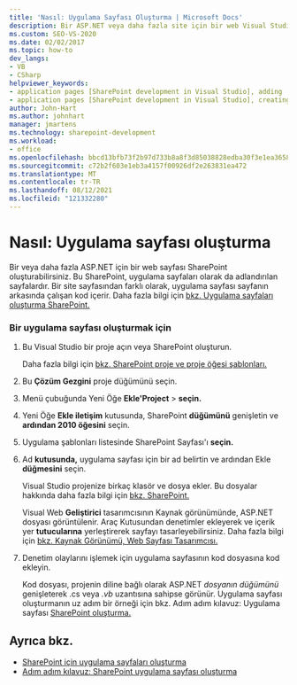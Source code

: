 ```yaml
---
title: 'Nasıl: Uygulama Sayfası Oluşturma | Microsoft Docs'
description: Bir ASP.NET veya daha fazla site için bir web Visual Studio (uygulama sayfası olarak da bilinir) SharePoint oluşturun.
ms.custom: SEO-VS-2020
ms.date: 02/02/2017
ms.topic: how-to
dev_langs:
- VB
- CSharp
helpviewer_keywords:
- application pages [SharePoint development in Visual Studio], adding
- application pages [SharePoint development in Visual Studio], creating
author: John-Hart
ms.author: johnhart
manager: jmartens
ms.technology: sharepoint-development
ms.workload:
- office
ms.openlocfilehash: bbcd13bfb73f2b97d733b8a8f3d85038828edba30f3e1ea36588848405169390
ms.sourcegitcommit: c72b2f603e1eb3a4157f00926df2e263831ea472
ms.translationtype: MT
ms.contentlocale: tr-TR
ms.lasthandoff: 08/12/2021
ms.locfileid: "121332280"
---
```

# <a name="how-to-create-an-application-page"></a>Nasıl: Uygulama sayfası oluşturma
  Bir veya daha fazla ASP.NET için bir web sayfası SharePoint oluşturabilirsiniz. Bu SharePoint, uygulama sayfaları olarak da adlandırılan sayfalardır. Bir site sayfasından farklı olarak, uygulama sayfası sayfanın arkasında çalışan kod içerir. Daha fazla bilgi için [bkz. Uygulama sayfaları oluşturma SharePoint.](../sharepoint/creating-application-pages-for-sharepoint.md)

### <a name="to-create-an-application-page"></a>Bir uygulama sayfası oluşturmak için

1. Bu Visual Studio bir proje açın veya SharePoint oluşturun.

     Daha fazla bilgi için [bkz. SharePoint proje ve proje öğesi şablonları.](../sharepoint/sharepoint-project-and-project-item-templates.md)

2. Bu **Çözüm Gezgini** proje düğümünü seçin.

3. Menü çubuğunda Yeni Öğe **Ekle'Project**  >  **seçin.**

4. Yeni Öğe **Ekle iletişim** kutusunda, SharePoint **düğümünü** genişletin ve **ardından 2010 öğesini** seçin.

5. Uygulama şablonları listesinde SharePoint Sayfası'ı **seçin.**

6. Ad **kutusunda,** uygulama sayfası için bir ad belirtin ve ardından Ekle **düğmesini** seçin.

     Visual Studio projenize birkaç klasör ve dosya ekler. Bu dosyalar hakkında daha fazla bilgi için [bkz. SharePoint.](../sharepoint/creating-application-pages-for-sharepoint.md)

     Visual Web **Geliştirici** tasarımcısının Kaynak görünümünde, ASP.NET dosyası görüntülenir. Araç Kutusundan denetimler ekleyerek ve içerik yer **tutucularına** yerleştirerek sayfayı tasarleyebilirsiniz. Daha fazla bilgi için [bkz. Kaynak Görünümü, Web Sayfası Tasarımcısı.](/previous-versions/aspnet/ms178154\(v\=vs.100\))

7. Denetim olaylarını işlemek için uygulama sayfasının kod dosyasına kod ekleyin.

     Kod dosyası, projenin diline bağlı olarak ASP.NET *dosyanın düğümünü* genişleterek .cs veya *.vb* uzantısına sahipse görünür. Uygulama sayfası oluşturmanın uz adım bir örneği için bkz. Adım adım kılavuz: Uygulama sayfası [SharePoint oluşturma.](../sharepoint/walkthrough-creating-a-sharepoint-application-page.md)

## <a name="see-also"></a>Ayrıca bkz.
- [SharePoint için uygulama sayfaları oluşturma](../sharepoint/creating-application-pages-for-sharepoint.md)
- [Adım adım kılavuz: SharePoint uygulama sayfası oluşturma](../sharepoint/walkthrough-creating-a-sharepoint-application-page.md)
